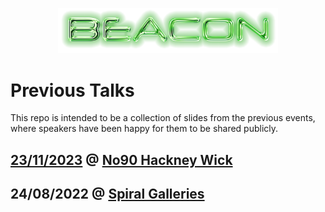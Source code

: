<p align="center" width="100%">
    <a href="https://l.ocalho.st"><img width="70%" src="images/Beacon.png" alt="Beacon"></a>
</p>

# Previous Talks

This repo is intended to be a collection of slides from the previous events, where speakers have been happy for them to be shared publicly.

## [23/11/2023](2023) @ [No90 Hackney Wick](https://number90bar.co.uk/)
## 24/08/2022 @ [Spiral Galleries](https://www.instagram.com/spiralgalleries)
